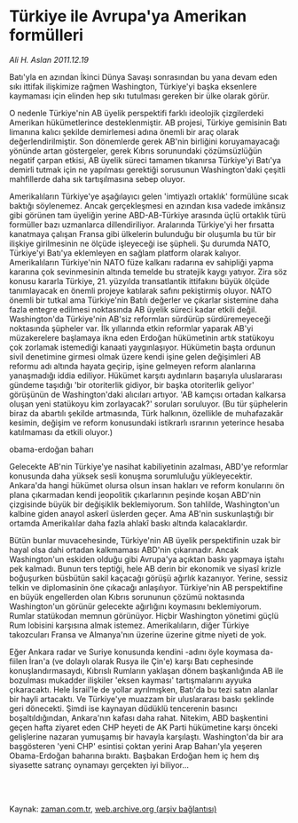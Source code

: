 # Türkiye ile Avrupa'ya Amerikan formülleri

*Ali H. Aslan 2011.12.19*

<td class="columnist-detail">
<p>Batı'yla en azından İkinci Dünya Savaşı sonrasından bu yana devam eden sıkı ittifak ilişkimize rağmen Washington, Türkiye'yi başka eksenlere kaymaması için elinden hep sıkı tutulması gereken bir ülke olarak görür.</p>
<p>
<div id="haberMetinDiv">
<p>O nedenle Türkiye'nin AB üyelik perspektifi farklı ideolojik çizgilerdeki Amerikan hükümetlerince desteklenmiştir. AB projesi, Türkiye gemisinin Batı limanına kalıcı şekilde demirlemesi adına önemli bir araç olarak değerlendirilmiştir. Son dönemlerde gerek AB'nin birliğini koruyamayacağı yönünde artan göstergeler, gerek Kıbrıs sorunundaki çözümsüzlüğün negatif çarpan etkisi, AB üyelik süreci tamamen tıkanırsa Türkiye'yi Batı'ya demirli tutmak için ne yapılması gerektiği sorusunun Washington'daki çeşitli mahfillerde daha sık tartışılmasına sebep oluyor.
<p>Amerikalıların Türkiye'ye aşağılayıcı gelen 'imtiyazlı ortaklık' formülüne sıcak baktığı söylenemez. Ancak gerçekleşmesi en azından kısa vadede imkânsız gibi görünen tam üyeliğin yerine ABD-AB-Türkiye arasında üçlü ortaklık türü formüller bazı uzmanlarca dillendiriliyor. Aralarında Türkiye'yi her fırsatta kanatmaya çalışan Fransa gibi ülkelerin bulunduğu bir oluşumla bu tür bir ilişkiye girilmesinin ne ölçüde işleyeceği ise şüpheli. Şu durumda NATO, Türkiye'yi Batı'ya eklemleyen en sağlam platform olarak kalıyor. Amerikalıların Türkiye'nin NATO füze kalkanı radarına ev sahipliği yapma kararına çok sevinmesinin altında temelde bu stratejik kaygı yatıyor. Zira söz konusu kararla Türkiye, 21. yüzyılda transatlantik ittifakını büyük ölçüde tanımlayacak en önemli projeye katılarak safını pekiştirmiş oluyor. NATO önemli bir tutkal ama Türkiye'nin Batılı değerler ve çıkarlar sistemine daha fazla entegre edilmesi noktasında AB üyelik süreci kadar etkili değil. Washington'da Türkiye'nin AB'siz reformları sürdürüp sürdüremeyeceği noktasında şüpheler var. İlk yıllarında etkin reformlar yaparak AB'yi müzakerelere başlamaya ikna eden Erdoğan hükümetinin artık statükoyu çok zorlamak istemediği kanaati yaygınlaşıyor. Hükümetin başta ordunun sivil denetimine girmesi olmak üzere kendi işine gelen değişimleri AB reformu adı altında hayata geçirip, işine gelmeyen reform alanlarına yanaşmadığı iddia ediliyor. Hükümet karşıtı aydınların başarıyla uluslararası gündeme taşıdığı 'bir otoriterlik gidiyor, bir başka otoriterlik geliyor' görüşünün de Washington'daki alıcıları artıyor. 'AB kamçısı ortadan kalkarsa oluşan yeni statükoyu kim zorlayacak?' soruları soruluyor. (Bu tür şüphelerin biraz da abartılı şekilde artmasında, Türk halkının, özellikle de muhafazakâr kesimin, değişim ve reform konusundaki istikrarlı ısrarının yeterince hesaba katılmaması da etkili oluyor.) 
<p>obama-erdoğan baharı
<p>Gelecekte AB'nin Türkiye'ye nasihat kabiliyetinin azalması, ABD'ye reformlar konusunda daha yüksek sesli konuşma sorumluluğu yükleyecektir. Ankara'da hangi hükümet olursa olsun insan hakları ve reform konularını ön plana çıkarmadan kendi jeopolitik çıkarlarının peşinde koşan ABD'nin çizgisinde büyük bir değişiklik beklemiyorum. Son tahlilde, Washington'un kalbine giden anayol askerî üslerden geçer. Ama AB'nin suskunlaştığı bir ortamda Amerikalılar daha fazla ahlakî baskı altında kalacaklardır.
<p>Bütün bunlar muvacehesinde, Türkiye'nin AB üyelik perspektifinin uzak bir hayal olsa dahi ortadan kalkmaması ABD'nin çıkarınadır. Ancak Washington'un eskiden olduğu gibi Avrupa'ya açıktan baskı yapmaya iştahı pek kalmadı. Bunun ters teptiği, hele AB derin bir ekonomik ve siyasî krizle boğuşurken büsbütün sakil kaçacağı görüşü ağırlık kazanıyor. Yerine, sessiz telkin ve diplomasinin öne çıkacağı anlaşılıyor. Türkiye'nin AB perspektifine en büyük engellerden olan Kıbrıs sorununun çözümü noktasında Washington'un görünür gelecekte ağırlığını koymasını beklemiyorum. Rumlar statükodan memnun görünüyor. Hiçbir Washington yönetimi güçlü Rum lobisini karşısına almak istemez. Amerikalıların, diğer Türkiye takozcuları Fransa ve Almanya'nın üzerine üzerine gitme niyeti de yok.
<p>Eğer Ankara radar ve Suriye konusunda kendini -adını öyle koymasa da- fiilen İran'a (ve dolaylı olarak Rusya ile Çin'e) karşı Batı cephesinde konuşlandırmasaydı, Kıbrıslı Rumların yaklaşan dönem başkanlığında AB ile bozulması mukadder ilişkiler 'eksen kayması' tartışmalarını ayyuka çıkaracaktı. Hele İsrail'le de yollar ayrılmışken, Batı'da bu tezi satın alanlar bir hayli artacaktı. Ve Türkiye'ye muazzam bir uluslararası baskı şeklinde geri dönecekti. Şimdi ise kaynayan düdüklü tencerenin basıncı boşaltıldığından, Ankara'nın kafası daha rahat. Nitekim, ABD başkentini geçen hafta ziyaret eden CHP heyeti de AK Parti hükümetine karşı önceki gelişlerine nazaran yumuşamış bir havayla karşılaştı. Washington'da bir ara başgösteren 'yeni CHP' esintisi çoktan yerini Arap Baharı'yla yeşeren Obama-Erdoğan baharına bıraktı. Başbakan Erdoğan hem iç hem dış siyasette satranç oynamayı gerçekten iyi biliyor... </p></p></p></p></p></p></div>
</p>


<p><br>
		 </br></p></td>

Kaynak: [zaman.com.tr](http://zaman.com.tr/yazar.do?yazino=1216628), [web.archive.org (arşiv bağlantısı)](http://web.archive.org/web/20120109065936/http://www.zaman.com.tr:80/yazar.do?yazino=1216628)
